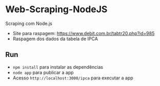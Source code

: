 # Web-Scraping-NodeJS
Scraping com Node.js
* Site para raspagem: https://www.debit.com.br/tabtr20.php?id=985
* Raspagem dos dados da tabela de IPCA

## Run
* `npm install` para instalar as dependências
* `node app` para publicar a app
* Acesso `http://localhost:3000/ipca` para executar a app

